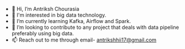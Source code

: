 - 👋 Hi, I’m Antriksh Chourasia
- 👀 I'm interested in big data technology.
- 🌱 I’m currently learning Kafka, Airflow and Spark.
- 💞️ I’m looking to contribute to any project that deals with data pipeline preferably using big data.
- 📫 Reach out to me through email- antrikshhii17@gmail.com

<!---
Antrikshhii17/Antrikshhii17 is a ✨ special ✨ repository because its `README.md` (this file) appears on your GitHub profile.
You can click the Preview link to take a look at your changes.
--->
